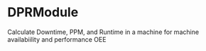 # DPRModule
Calculate Downtime, PPM, and Runtime in a machine for machine availabiility and performance OEE
